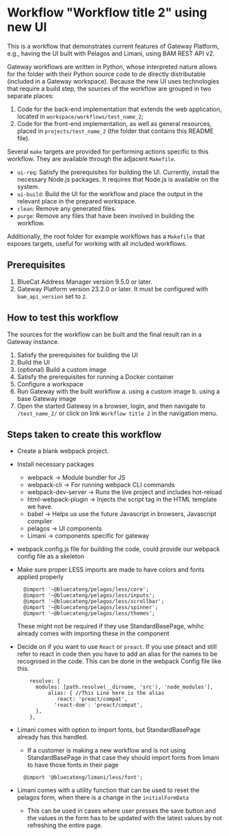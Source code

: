 <!--
Copyright 4000 Tester2

Licensed under the Apache License, Version 2.0 (the "License");
you may not use this file except in compliance with the License.
You may obtain a copy of the License at

    http://www.apache.org/licenses/LICENSE-2.0

Unless required by applicable law or agreed to in writing, software
distributed under the License is distributed on an "AS IS" BASIS,
WITHOUT WARRANTIES OR CONDITIONS OF ANY KIND, either express or implied.
See the License for the specific language governing permissions and
limitations under the License.

This file was generated by BlueCat Automation Toolkit (BATK).
Portions which reproduce template contents from BATK are Copyright 2023 BlueCat Networks Inc.
Other contents are owned by their authors.
-->
# Workflow "Workflow title 2" using new UI

This is a workflow that demonstrates current features of Gateway Platform, e.g.,
having the UI built with Pelagos and Limani, using BAM REST API v2.

Gateway workflows are written in Python, whose interpreted nature allows for
the folder with their Python source code to de directly distributable (included
in a Gateway workspace).
Because the new UI uses technologies that require a build step, the sources of
the workflow are grouped in two separate places:
1. Code for the back-end implementation that extends the web application, 
   located in `workspace/workflows/test_name_2`;
2. Code for the front-end implementation, as well as general resources, placed
   in `projects/test_name_2` (the folder that contains this README file).

Several `make` targets are provided for performing actions specific to this
workflow. They are available through the adjacent `Makefile`.

- `ui-req`: Satisfy the prerequisites for building the UI. Currently, install 
  the necessary Node.js packages. It requires that Node.js is
  available on the system.
- `ui-build`: Build the UI for the workflow and place the output in the
  relevant place in the prepared workspace.
- `clean`: Remove any generated files.
- `purge`: Remove any files that have been involved in building the workflow.

Additionally, the root folder for example workflows has a `Makefile` that
exposes targets, useful for working with all included workflows.

## Prerequisites

1. BlueCat Address Manager version 9.5.0 or later.
2. Gateway Platform version 23.2.0 or later. It must be configured with
   `bam_api_version` set to `2`.

## How to test this workflow

The sources for the workflow can be built and the final result ran in a Gateway
instance.

1. Satisfy the prerequisites for building the UI
2. Build the UI
3. (optional) Build a custom image
4. Satisfy the prerequisites for running a Docker container
5. Configure a workspace
6. Run Gateway with the built workflow
   a. using a custom image 
   b. using a base Gateway image 
7. Open the started Gateway in a browser, login, and then navigate to
   `/test_name_2/` or click on link `Workflow title 2` in the navigation
   menu.


## Steps taken to create this workflow

- Create a blank webpack project.

- Install necessary packages
    - webpack → Module bundler for JS
    - webpack-cli → For running webpack CLI commands
    - webpack-dev-server → Runs the live project and includes hot-reload
    - html-webpack-plugin → Injects the script tag in the HTML template we have.
    - babel → Helps us use the future Javascript in browsers, Javascript compiler
    - pelagos → UI components
    - Limani → components specific for gateway

- webpack.config.js file for building the code, could provide our webpack config file as a skeleton

- Make sure proper LESS imports are made to have colors and fonts applied properly
    ```
      @import '~@bluecateng/pelagos/less/core';
      @import '~@bluecateng/pelagos/less/inputs';
      @import '~@bluecateng/pelagos/less/scrollbar';
      @import '~@bluecateng/pelagos/less/spinner';
      @import '~@bluecateng/pelagos/less/themes';
     ```
  These might not be required if they use StandardBasePage, whihc already comes with importing these in the component

- Decide on if you want to use `React` or `preact`. If you use preact and still refer to react in code then you have to
  add an
  alias for the names to be recognised in the code. This can be done in the webpack Config file like this.

    ```  
        resolve: {
          modules: [path.resolve(__dirname, 'src'), 'node_modules'],
              alias: { //This Line here is the alias
                 react: 'preact/compat',
                'react-dom': 'preact/compat',
          },
        },
    ```

- Limani comes with option to import fonts, but StandardBasePage already has this handled.
    - If a customer is making a new workflow and is not using StandardBasePage in that case they should import fonts
      from limani to have those fonts in their page

    ```
      @import '@bluecateng/limani/less/font'; 
    ```

- Limani comes with a utility function that can be used to reset the pelagos form, when there is a change in the
  `initialFormData`
    - This can be used in cases where user presses the save button and the values in the form has to be updated with the
      latest values by not refreshing the entire page.